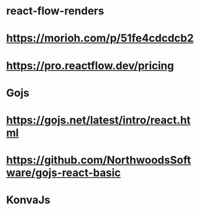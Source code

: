 # react-flow-renders
# https://morioh.com/p/51fe4cdcdcb2
# https://pro.reactflow.dev/pricing

# Gojs
# https://gojs.net/latest/intro/react.html
# https://github.com/NorthwoodsSoftware/gojs-react-basic

# KonvaJs

